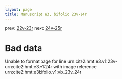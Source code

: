 ```yaml
---
layout: page
title: Manuscript e3, bifolio 23v-24r
---
```


prev: [22v-23r](../22v-23r/) next: [24v-25r](../24v-25r/)

# Bad data

Unable to format page for line urn:cite2:hmt:e3.v1:23v-urn:cite2:hmt:e3.v1:24r with image reference urn:cite2:hmt:e3bifolio.v1:vb_23v_24r
